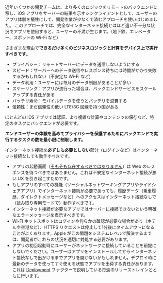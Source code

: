近年いくつかの開発チームは、より多くのロジックをリモートのバックエンドに移し、iOS アプリをサーバーの結果を示すシンクライアントとして、ユーザーのアプリ体験を犠牲にして、開発作業が少なくて済むアプローチを使いはじめました。 このアプローチでは、完全なインターネット接続とはほど遠い不十分な状況でアプリを使用すると、ユーザーの不満が生じます。（地下鉄、エレベーター、スポットの Wi-Fi など）

さまざまな理由で**できるだけ多くのビジネスロジックと計算をデバイス上で実行すべきです**。

- プライバシー：リモートサーバーにデータを送信しないようにする
- スピード：サーバーへのデータ送信やレスポンス待ちには時間がかかり失敗するかもしれない（不安定な Wi-Fi など)
- データ利用：ユーザーには毎月のデータ制限があることが多い
- スケーリング：アプリが流行った場合は、バックエンドサービスをスケールアップする責任がある
- バッテリ寿命：モバイルデータを使うとバッテリを浪費する
- 信頼性：まだ信頼性の低い LTE/3G 回線を持つ国がある

ほとんどの iOS アプリでは認証、より複雑な計算やコンテンツの保存など、特定のタスクにバックエンドが必要です。

**エンドユーザーの体験を高めてプライバシーを保護するためにバックエンドで実行するタスクの数を最小限に制限します。**

インターネット接続を**必ずしも必要としない**部分（ログインなど）はインターネット接続なしでも動作すべきです。

- アプリの起動画面（[そもそも存在するべきではありません](https://developer.apple.com/ios/human-interface-guidelines/icons-and-images/launch-screen/)）は Web のレスポンスを待つべきではありません。これは不安定なインターネット接続が悪い UX を引き起こすためです。
- もしアプリのすべての機能（ソーシャルネットワーキングアプリやライドシェアアプリ）でインターネット接続が必要であっても、履歴データ（乗車履歴、ダイレクトメッセージなど）へのアクセスはインターネット接続なしで（読み取り専用モードで）動作すべきです。
- インターネット接続が必要なアプリではサーバーに接続できないという明確なエラーメッセージを表示すべきです。
- Wi-Fi ホットスポットはログインや何らかの確認が必要な場合があり（ホテルや空港など）、HTTPS リクエストは停止して1分後にタイムアウトになることがよくあります。Apple がこの問題をシステムレベルで解決するまでは、開発者がこれらの状況を適切に対処する必要があります。
- アプリの初回起動時にユーザーがネットワークに接続していることを前提にしないでください。ユーザーはアプリをインストールしてからインターネット接続なしで出かけるまでアプリを開かないかもしれません。デプロイ時に最新のデータを使ってすぐ使える状態でアプリを出荷する責任があります。これは [Deployment](/deployment) ファクターで説明している毎週のリリーストレインとともに行います。
